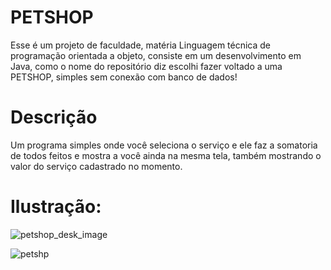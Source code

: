 # PETSHOP
Esse é um projeto de faculdade, matéria Linguagem técnica de programação orientada a objeto, consiste em um desenvolvimento em Java, como o nome do repositório diz escolhi fazer voltado a uma PETSHOP, simples sem conexão com banco de dados!

# Descrição
Um programa simples onde você seleciona o serviço e ele faz a somatoria de todos feitos e mostra a você ainda na mesma tela, também mostrando o valor do serviço cadastrado no momento.

# Ilustração:

![petshop_desk_image](https://user-images.githubusercontent.com/67906243/190235201-894f4ea3-a4e2-464c-9e1c-34d2cd1c71e8.png)

![petshp](https://user-images.githubusercontent.com/67906243/190235225-ba0de4b6-3e29-49e8-9bc5-59a2759df02b.gif)
